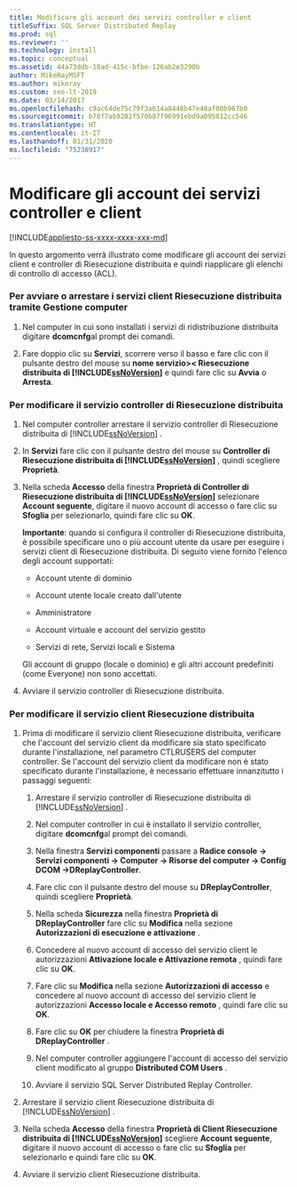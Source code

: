 ```yaml
---
title: Modificare gli account dei servizi controller e client
titleSuffix: SQL Server Distributed Replay
ms.prod: sql
ms.reviewer: ''
ms.technology: install
ms.topic: conceptual
ms.assetid: 44a73ddb-18ad-415c-bfbe-126ab2e3290b
author: MikeRayMSFT
ms.author: mikeray
ms.custom: seo-lt-2019
ms.date: 03/14/2017
ms.openlocfilehash: c9ac64de75c79f3a614a8448b47e48af00b967b0
ms.sourcegitcommit: b78f7ab9281f570b87f96991ebd9a095812cc546
ms.translationtype: HT
ms.contentlocale: it-IT
ms.lasthandoff: 01/31/2020
ms.locfileid: "75238917"
---
```

# <a name="modify-the-controller-and-client-services-accounts"></a>Modificare gli account dei servizi controller e client

[!INCLUDE[appliesto-ss-xxxx-xxxx-xxx-md](../../includes/appliesto-ss-xxxx-xxxx-xxx-md.md)]

In questo argomento verrà illustrato come modificare gli account dei servizi client e controller di Riesecuzione distribuita e quindi riapplicare gli elenchi di controllo di accesso (ACL).  
  
### <a name="to-start-or-stop-the-distributed-replay-services-using-computer-management"></a>Per avviare o arrestare i servizi client Riesecuzione distribuita tramite Gestione computer  
  
1.  Nel computer in cui sono installati i servizi di ridistribuzione distribuita digitare **dcomcnfg**al prompt dei comandi.  
  
2.  Fare doppio clic su **Servizi**, scorrere verso il basso e fare clic con il pulsante destro del mouse su **nome servizio>\< Riesecuzione distribuita di [!INCLUDE[ssNoVersion](../../includes/ssnoversion-md.md)]** e quindi fare clic su **Avvia** o **Arresta**.  
  
### <a name="to-modify-the-distributed-replay-controller-service"></a>Per modificare il servizio controller di Riesecuzione distribuita  
  
1.  Nel computer controller arrestare il servizio controller di Riesecuzione distribuita di [!INCLUDE[ssNoVersion](../../includes/ssnoversion-md.md)] .  
  
2.  In **Servizi** fare clic con il pulsante destro del mouse su **Controller di Riesecuzione distribuita di [!INCLUDE[ssNoVersion](../../includes/ssnoversion-md.md)]** , quindi scegliere **Proprietà**.  
  
3.  Nella scheda **Accesso** della finestra **Proprietà di Controller di Riesecuzione distribuita di [!INCLUDE[ssNoVersion](../../includes/ssnoversion-md.md)]** selezionare **Account seguente**, digitare il nuovo account di accesso o fare clic su **Sfoglia** per selezionarlo, quindi fare clic su **OK**.  
  
     **Importante**: quando si configura il controller di Riesecuzione distribuita, è possibile specificare uno o più account utente da usare per eseguire i servizi client di Riesecuzione distribuita. Di seguito viene fornito l'elenco degli account supportati:  
  
    -   Account utente di dominio  
  
    -   Account utente locale creato dall'utente  
  
    -   Amministratore  
  
    -   Account virtuale e account del servizio gestito  
  
    -   Servizi di rete, Servizi locali e Sistema  
  
     Gli account di gruppo (locale o dominio) e gli altri account predefiniti (come Everyone) non sono accettati.  
  
4.  Avviare il servizio controller di Riesecuzione distribuita.  
  
### <a name="to-modify-the-distributed-replay-client-service"></a>Per modificare il servizio client Riesecuzione distribuita  
  
1.  Prima di modificare il servizio client Riesecuzione distribuita, verificare che l'account del servizio client da modificare sia stato specificato durante l'installazione, nel parametro CTLRUSERS del computer controller. Se l'account del servizio client da modificare non è stato specificato durante l'installazione, è necessario effettuare innanzitutto i passaggi seguenti:  
  
    1.  Arrestare il servizio controller di Riesecuzione distribuita di [!INCLUDE[ssNoVersion](../../includes/ssnoversion-md.md)] .  
  
    2.  Nel computer controller in cui è installato il servizio controller, digitare **dcomcnfg**al prompt dei comandi.  
  
    3.  Nella finestra **Servizi componenti** passare a **Radice console -> Servizi componenti -> Computer -> Risorse del computer -> Config DCOM ->DReplayController**.  
  
    4.  Fare clic con il pulsante destro del mouse su **DReplayController**, quindi scegliere **Proprietà**.  
  
    5.  Nella scheda **Sicurezza** nella finestra **Proprietà di DReplayController** fare clic su **Modifica** nella sezione **Autorizzazioni di esecuzione e attivazione** .  
  
    6.  Concedere al nuovo account di accesso del servizio client le autorizzazioni **Attivazione locale e Attivazione remota** , quindi fare clic su **OK**.  
  
    7.  Fare clic su **Modifica** nella sezione **Autorizzazioni di accesso** e concedere al nuovo account di accesso del servizio client le autorizzazioni **Accesso locale e Accesso remoto** , quindi fare clic su **OK**.  
  
    8.  Fare clic su **OK** per chiudere la finestra **Proprietà di DReplayController** .  
  
    9. Nel computer controller aggiungere l'account di accesso del servizio client modificato al gruppo **Distributed COM Users** .  
  
    10. Avviare il servizio SQL Server Distributed Replay Controller.  
  
2.  Arrestare il servizio client Riesecuzione distribuita di [!INCLUDE[ssNoVersion](../../includes/ssnoversion-md.md)] .  
  
3.  Nella scheda **Accesso** della finestra **Proprietà di Client Riesecuzione distribuita di [!INCLUDE[ssNoVersion](../../includes/ssnoversion-md.md)]** scegliere **Account seguente**, digitare il nuovo account di accesso o fare clic su **Sfoglia** per selezionarlo e quindi fare clic su **OK**.  
  
4.  Avviare il servizio client Riesecuzione distribuita.  
  
  
